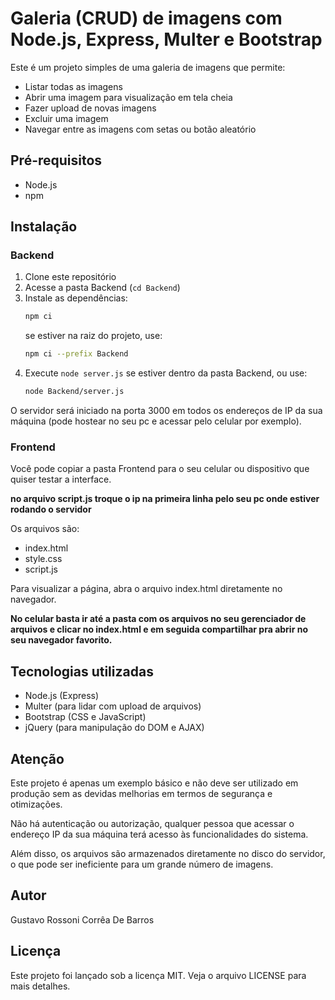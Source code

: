 # Galeria (CRUD) de imagens com Node.js, Express, Multer e Bootstrap

Este é um projeto simples de uma galeria de imagens que permite:

* Listar todas as imagens
* Abrir uma imagem para visualização em tela cheia
* Fazer upload de novas imagens
* Excluir uma imagem
* Navegar entre as imagens com setas ou botão aleatório

## Pré-requisitos

* Node.js
* npm

## Instalação

### Backend

1. Clone este repositório
2. Acesse a pasta Backend (`cd Backend`)
3. Instale as dependências:
    ```bash
    npm ci
    ```
    se estiver na raiz do projeto, use:
    ```bash
    npm ci --prefix Backend
    ```
4. Execute `node server.js` se estiver dentro da pasta Backend, ou use:
    ```bash
    node Backend/server.js
    ```

O servidor será iniciado na porta 3000 em todos os endereços de IP da sua máquina (pode hostear no seu pc e acessar pelo celular por exemplo).

### Frontend

Você pode copiar a pasta Frontend para o seu celular ou dispositivo que quiser testar a interface.

**no arquivo script.js troque o ip na primeira linha pelo seu pc onde estiver rodando o servidor**

Os arquivos são:

* index.html
* style.css
* script.js

Para visualizar a página, abra o arquivo index.html diretamente no navegador.

**No celular basta ir até a pasta com os arquivos no seu gerenciador de arquivos e clicar no index.html e em seguida compartilhar pra abrir no seu navegador favorito.**

## Tecnologias utilizadas

* Node.js (Express)
* Multer (para lidar com upload de arquivos)
* Bootstrap (CSS e JavaScript)
* jQuery (para manipulação do DOM e AJAX)

## Atenção

Este projeto é apenas um exemplo básico e não deve ser utilizado em produção sem as devidas melhorias em termos de segurança e otimizações.

Não há autenticação ou autorização, qualquer pessoa que acessar o endereço IP da sua máquina terá acesso às funcionalidades do sistema.

Além disso, os arquivos são armazenados diretamente no disco do servidor, o que pode ser ineficiente para um grande número de imagens.

## Autor
Gustavo Rossoni Corrêa De Barros

## Licença
Este projeto foi lançado sob a licença MIT. Veja o arquivo LICENSE para mais detalhes.